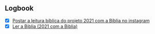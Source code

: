 

## Logbook
- [x] [Postar a leitura bíblica do projeto 2021 com a Bíblia no instagram](things:///show?id=Vbx71ZfFVd45ns8ApgyhB2)
- [x] [Ler a Biblia (2021 com a Biblia)](things:///show?id=SAvvg6how2P6id8wbtTN1r)